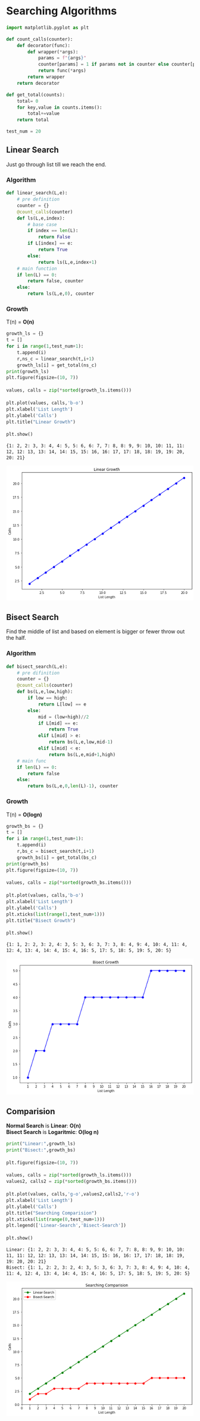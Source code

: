 
# Searching Algorithms


```python
import matplotlib.pyplot as plt
```


```python
def count_calls(counter):
    def decorator(func):
        def wrapper(*args):
            params = f"{args}"
            counter[params] = 1 if params not in counter else counter[params]+1
            return func(*args)
        return wrapper
    return decorator
```


```python
def get_total(counts):
    total= 0
    for key,value in counts.items():
        total+=value
    return total
```


```python
test_num = 20
```

## Linear Search

Just go through list till we reach the end.

### Algorithm


```python
def linear_search(L,e):
    # pre definition
    counter = {}
    @count_calls(counter)
    def ls(L,e,index):
        # base case
        if index == len(L):
            return False
        if L[index] == e:
            return True
        else:
            return ls(L,e,index+1)
    # main function
    if len(L) == 0:
        return false, counter
    else:
        return ls(L,e,0), counter
```

### Growth

T(n) = **O(n)**


```python
growth_ls = {}
t = []
for i in range(1,test_num+1):
    t.append(i)
    r,ns_c = linear_search(t,i+1)
    growth_ls[i] = get_total(ns_c)
print(growth_ls)
plt.figure(figsize=(10, 7))

values, calls = zip(*sorted(growth_ls.items()))

plt.plot(values, calls,'b-o')
plt.xlabel('List Length')
plt.ylabel('Calls')
plt.title("Linear Growth")

plt.show()
```

    {1: 2, 2: 3, 3: 4, 4: 5, 5: 6, 6: 7, 7: 8, 8: 9, 9: 10, 10: 11, 11: 12, 12: 13, 13: 14, 14: 15, 15: 16, 16: 17, 17: 18, 18: 19, 19: 20, 20: 21}



![png](output_9_1.png)


## Bisect Search

Find the middle of list and based on element is bigger or fewer throw out the half.

### Algorithm


```python
def bisect_search(L,e):
    # pre difinition
    counter = {}
    @count_calls(counter)
    def bs(L,e,low,high):
        if low == high:
            return L[low] == e
        else:
            mid = (low+high)//2
            if L[mid] == e:
                return True
            elif L[mid] > e:
                return bs(L,e,low,mid-1)
            elif L[mid] < e:
                return bs(L,e,mid+1,high)
    # main func
    if len(L) == 0:
        return false
    else:
        return bs(L,e,0,len(L)-1), counter
```

### Growth

T(n) = **O(logn)**


```python
growth_bs = {}
t = []
for i in range(1,test_num+1):
    t.append(i)
    r,bs_c = bisect_search(t,i+1)
    growth_bs[i] = get_total(bs_c)
print(growth_bs)
plt.figure(figsize=(10, 7))

values, calls = zip(*sorted(growth_bs.items()))

plt.plot(values, calls,'b-o')
plt.xlabel('List Length')
plt.ylabel('Calls')
plt.xticks(list(range(1,test_num+1)))
plt.title("Bisect Growth")

plt.show()
```

    {1: 1, 2: 2, 3: 2, 4: 3, 5: 3, 6: 3, 7: 3, 8: 4, 9: 4, 10: 4, 11: 4, 12: 4, 13: 4, 14: 4, 15: 4, 16: 5, 17: 5, 18: 5, 19: 5, 20: 5}



![png](output_14_1.png)


## Comparision

**Normal Search** is **Linear**: **O(n)**  
**Bisect Search** is **Logaritmic**: **O(log n)**


```python
print("Linear:",growth_ls)
print("Bisect:",growth_bs)

plt.figure(figsize=(10, 7))

values, calls = zip(*sorted(growth_ls.items()))
values2, calls2 = zip(*sorted(growth_bs.items()))

plt.plot(values, calls,'g-o',values2,calls2,'r-o')
plt.xlabel('List Length')
plt.ylabel('Calls')
plt.title("Searching Comparision")
plt.xticks(list(range(0,test_num+1)))
plt.legend(['Linear-Search','Bisect-Search'])

plt.show()
```

    Linear: {1: 2, 2: 3, 3: 4, 4: 5, 5: 6, 6: 7, 7: 8, 8: 9, 9: 10, 10: 11, 11: 12, 12: 13, 13: 14, 14: 15, 15: 16, 16: 17, 17: 18, 18: 19, 19: 20, 20: 21}
    Bisect: {1: 1, 2: 2, 3: 2, 4: 3, 5: 3, 6: 3, 7: 3, 8: 4, 9: 4, 10: 4, 11: 4, 12: 4, 13: 4, 14: 4, 15: 4, 16: 5, 17: 5, 18: 5, 19: 5, 20: 5}



![png](output_16_1.png)

